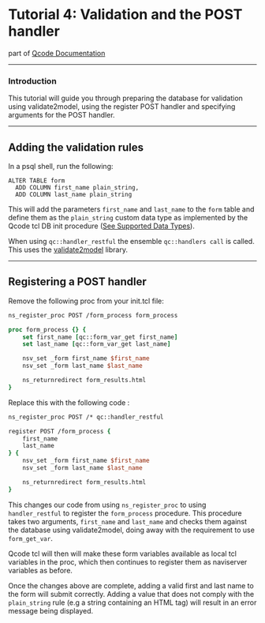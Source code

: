 Tutorial 4: Validation and the POST handler
========
part of [Qcode Documentation](index.md)

-----

### Introduction

This tutorial will guide you through preparing the database for validation using validate2model, using the register POST handler and specifying arguments for the POST handler.

-----
## Adding the validation rules

In a psql shell, run the following:

```
ALTER TABLE form
  ADD COLUMN first_name plain_string,
  ADD COLUMN last_name plain_string
```

This will add the parameters `first_name` and `last_name` to the `form` table and define them as the `plain_string` custom data type as implemented by the Qcode tcl DB init procedure ([See Supported Data Types](supported-data-types.md)).

When using `qc::handler_restful` the ensemble `qc::handlers call` is called. This uses the [validate2model](validation.md) library.

-----
## Registering a POST handler

Remove the following proc from your init.tcl file:

```tcl
ns_register_proc POST /form_process form_process

proc form_process {} {
    set first_name [qc::form_var_get first_name]
    set last_name [qc::form_var_get last_name]

    nsv_set _form first_name $first_name
    nsv_set _form last_name $last_name

    ns_returnredirect form_results.html
}
```

Replace this with the following code :

```tcl
ns_register_proc POST /* qc::handler_restful

register POST /form_process {
    first_name
    last_name
} {
    nsv_set _form first_name $first_name
    nsv_set _form last_name $last_name

    ns_returnredirect form_results.html
}
```

This changes our code from using `ns_register_proc` to using `handler_restful` to register the `form_process` procedure.  This procedure takes two arguments, `first_name` and `last_name` and checks them against the database using validate2model, doing away with the requirement to use `form_get_var`.

Qcode tcl will then will make these form variables available as local tcl variables in the proc, which then continues to register them as naviserver variables as before.

Once the changes above are complete, adding a valid first and last name to the form will submit correctly.  Adding a value that does not comply with the `plain_string` rule (e.g a string containing an HTML tag) will result in an error message being displayed.
